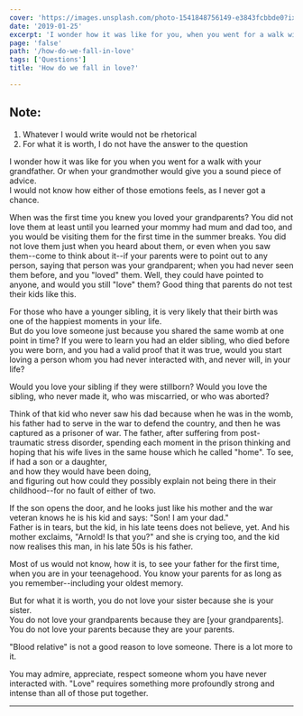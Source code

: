 ```yaml
---
cover: 'https://images.unsplash.com/photo-1541848756149-e3843fcbbde0?ixlib=rb-1.2.1&q=80&fm=jpg&crop=entropy&cs=tinysrgb&w=1080&fit=max&ixid=eyJhcHBfaWQiOjExNzczfQ'
date: '2019-01-25'
excerpt: 'I wonder how it was like for you, when you went for a walk with your grandfather.  Or when your grandmother would give you a sound piece of advice.'
page: 'false'
path: '/how-do-we-fall-in-love'
tags: ['Questions']
title: 'How do we fall in love?'

---
```


## Note:
1. Whatever I would write would not be rhetorical
2. For what it is worth, I do not have the answer to the question

I wonder how it was like for you when you went for a walk with your grandfather.  Or when your grandmother would give you a sound piece of advice.  
I would not know how either of those emotions feels, as I never got a chance.

When was the first time you knew you loved your grandparents?  You did not love them at least until you learned your mommy had mum and dad too, and you would be visiting them for the first time in the summer breaks.  You did not love them just when you heard about them, or even when you saw them--come to think about it--if your parents were to point out to any person, saying that person was your grandparent; when you had never seen them before, and you "loved" them.  Well, they could have pointed to anyone, and would you still "love" them?  Good thing that parents do not test their kids like this.

For those who have a younger sibling, it is very likely that their birth was one of the happiest moments in your life.  
But do you love someone just because you shared the same womb at one point in time?  If you were to learn you had an elder sibling, who died before you were born, and you had a valid proof that it was true, would you start loving a person whom you had never interacted with, and never will, in your life?

Would you love your sibling if they were stillborn?  Would you love the sibling, who never made it, who was miscarried, or who was aborted?

Think of that kid who never saw his dad because when he was in the womb, his father had to serve in the war to defend the country, and then he was captured as a prisoner of war.  The father, after suffering from post-traumatic stress disorder, spending each moment in the prison thinking and hoping that his wife lives in the same house which he called "home".  To see, if had a son or a daughter,  
and how they would have been doing,  
and figuring out how could they possibly explain not being there in their childhood--for no fault of either of two.

If the son opens the door, and he looks just like his mother and the war veteran knows he is his kid and says: "Son!  I am your dad."  
Father is in tears, but the kid, in his late teens does not believe, yet.  And his mother exclaims, "Arnold!  Is that you?" and she is crying too, and the kid now realises this man, in his late 50s is his father.

Most of us would not know, how it is, to see your father for the first time, when you are in your teenagehood.  You know your parents for as long as you remember--including your oldest memory.

But for what it is worth, you do not love your sister because she is your sister.  
You do not love your grandparents because they are [your grandparents].  
You do not love your parents because they are your parents.

"Blood relative" is not a good reason to love someone.  There is a lot more to it.

You may admire, appreciate, respect someone whom you have never interacted with.  "Love" requires something more profoundly strong and intense than all of those put together.

----